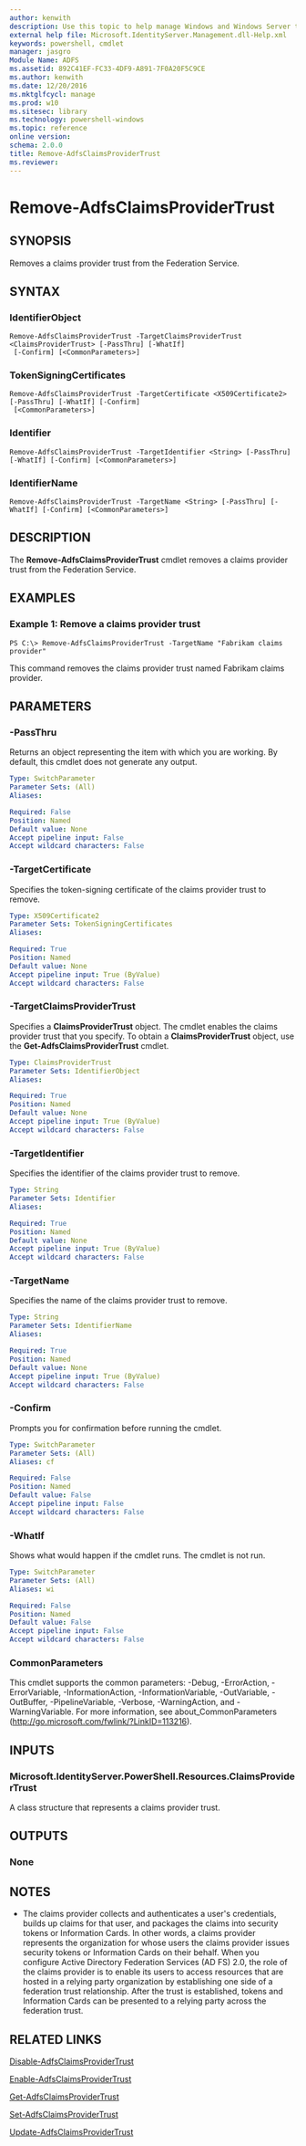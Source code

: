 ```yaml
---
author: kenwith
description: Use this topic to help manage Windows and Windows Server technologies with Windows PowerShell.
external help file: Microsoft.IdentityServer.Management.dll-Help.xml
keywords: powershell, cmdlet
manager: jasgro
Module Name: ADFS
ms.assetid: 892C41EF-FC33-4DF9-A891-7F0A20F5C9CE
ms.author: kenwith
ms.date: 12/20/2016
ms.mktglfcycl: manage
ms.prod: w10
ms.sitesec: library
ms.technology: powershell-windows
ms.topic: reference
online version: 
schema: 2.0.0
title: Remove-AdfsClaimsProviderTrust
ms.reviewer:
---
```


# Remove-AdfsClaimsProviderTrust

## SYNOPSIS
Removes a claims provider trust from the Federation Service.

## SYNTAX

### IdentifierObject
```
Remove-AdfsClaimsProviderTrust -TargetClaimsProviderTrust <ClaimsProviderTrust> [-PassThru] [-WhatIf]
 [-Confirm] [<CommonParameters>]
```

### TokenSigningCertificates
```
Remove-AdfsClaimsProviderTrust -TargetCertificate <X509Certificate2> [-PassThru] [-WhatIf] [-Confirm]
 [<CommonParameters>]
```

### Identifier
```
Remove-AdfsClaimsProviderTrust -TargetIdentifier <String> [-PassThru] [-WhatIf] [-Confirm] [<CommonParameters>]
```

### IdentifierName
```
Remove-AdfsClaimsProviderTrust -TargetName <String> [-PassThru] [-WhatIf] [-Confirm] [<CommonParameters>]
```

## DESCRIPTION
The **Remove-AdfsClaimsProviderTrust** cmdlet removes a claims provider trust from the Federation Service.

## EXAMPLES

### Example 1: Remove a claims provider trust
```
PS C:\> Remove-AdfsClaimsProviderTrust -TargetName "Fabrikam claims provider"
```

This command removes the claims provider trust named Fabrikam claims provider.

## PARAMETERS

### -PassThru
Returns an object representing the item with which you are working.
By default, this cmdlet does not generate any output.

```yaml
Type: SwitchParameter
Parameter Sets: (All)
Aliases: 

Required: False
Position: Named
Default value: None
Accept pipeline input: False
Accept wildcard characters: False
```

### -TargetCertificate
Specifies the token-signing certificate of the claims provider trust to remove.

```yaml
Type: X509Certificate2
Parameter Sets: TokenSigningCertificates
Aliases: 

Required: True
Position: Named
Default value: None
Accept pipeline input: True (ByValue)
Accept wildcard characters: False
```

### -TargetClaimsProviderTrust
Specifies a **ClaimsProviderTrust** object.
The cmdlet enables the claims provider trust that you specify.
To obtain a **ClaimsProviderTrust** object, use the **Get-AdfsClaimsProviderTrust** cmdlet.

```yaml
Type: ClaimsProviderTrust
Parameter Sets: IdentifierObject
Aliases: 

Required: True
Position: Named
Default value: None
Accept pipeline input: True (ByValue)
Accept wildcard characters: False
```

### -TargetIdentifier
Specifies the identifier of the claims provider trust to remove.

```yaml
Type: String
Parameter Sets: Identifier
Aliases: 

Required: True
Position: Named
Default value: None
Accept pipeline input: True (ByValue)
Accept wildcard characters: False
```

### -TargetName
Specifies the name of the claims provider trust to remove.

```yaml
Type: String
Parameter Sets: IdentifierName
Aliases: 

Required: True
Position: Named
Default value: None
Accept pipeline input: True (ByValue)
Accept wildcard characters: False
```

### -Confirm
Prompts you for confirmation before running the cmdlet.

```yaml
Type: SwitchParameter
Parameter Sets: (All)
Aliases: cf

Required: False
Position: Named
Default value: False
Accept pipeline input: False
Accept wildcard characters: False
```

### -WhatIf
Shows what would happen if the cmdlet runs.
The cmdlet is not run.

```yaml
Type: SwitchParameter
Parameter Sets: (All)
Aliases: wi

Required: False
Position: Named
Default value: False
Accept pipeline input: False
Accept wildcard characters: False
```

### CommonParameters
This cmdlet supports the common parameters: -Debug, -ErrorAction, -ErrorVariable, -InformationAction, -InformationVariable, -OutVariable, -OutBuffer, -PipelineVariable, -Verbose, -WarningAction, and -WarningVariable. For more information, see about_CommonParameters (http://go.microsoft.com/fwlink/?LinkID=113216).

## INPUTS

### Microsoft.IdentityServer.PowerShell.Resources.ClaimsProviderTrust
A class structure that represents a claims provider trust.

## OUTPUTS

### None

## NOTES
* The claims provider collects and authenticates a user's credentials, builds up claims for that user, and packages the claims into security tokens or Information Cards. In other words, a claims provider represents the organization for whose users the claims provider issues security tokens or Information Cards on their behalf. When you configure Active Directory Federation Services (AD FS) 2.0, the role of the claims provider is to enable its users to access resources that are hosted in a relying party organization by establishing one side of a federation trust relationship. After the trust is established, tokens and Information Cards can be presented to a relying party across the federation trust.

## RELATED LINKS

[Disable-AdfsClaimsProviderTrust](./Disable-AdfsClaimsProviderTrust.md)

[Enable-AdfsClaimsProviderTrust](./Enable-AdfsClaimsProviderTrust.md)

[Get-AdfsClaimsProviderTrust](./Get-AdfsClaimsProviderTrust.md)

[Set-AdfsClaimsProviderTrust](./Set-AdfsClaimsProviderTrust.md)

[Update-AdfsClaimsProviderTrust](./Update-AdfsClaimsProviderTrust.md)

